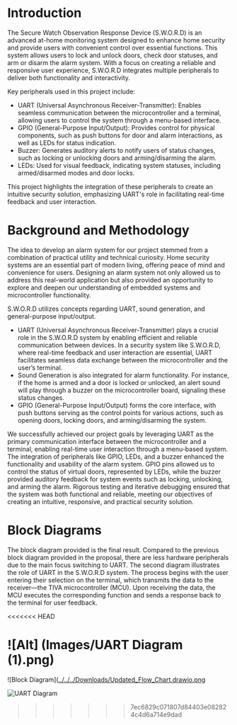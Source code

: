 # Introduction

The Secure Watch Observation Response Device (S.W.O.R.D) is an advanced at-home monitoring system designed to enhance home security and provide users with convenient control over essential functions. This system allows users to lock and unlock doors, check door statuses, and arm or disarm the alarm system. With a focus on creating a reliable and responsive user experience, S.W.O.R.D integrates multiple peripherals to deliver both functionality and interactivity.

Key peripherals used in this project include:

* UART (Universal Asynchronous Receiver-Transmitter): Enables seamless communication between the microcontroller and a terminal, allowing users to control the system through a menu-based interface.
* GPIO (General-Purpose Input/Output): Provides control for physical components, such as push buttons for door and alarm interactions, as well as LEDs for status indication.
* Buzzer: Generates auditory alerts to notify users of status changes, such as locking or unlocking doors and arming/disarming the alarm.
* LEDs: Used for visual feedback, indicating system statuses, including armed/disarmed modes and door locks.

This project highlights the integration of these peripherals to create an intuitive security solution, emphasizing UART's role in facilitating real-time feedback and user interaction.

# Background and Methodology
The idea to develop an alarm system for our project stemmed from a combination of practical utility and technical curiosity. Home security systems are an essential part of modern living, offering peace of mind and convenience for users. Designing an alarm system not only allowed us to address this real-world application but also provided an opportunity to explore and deepen our understanding of embedded systems and microcontroller functionality.

S.W.O.R.D utilizes concepts regarding UART, sound generation, and general-purpose input/output.
* UART (Universal Asynchronous Receiver-Transmitter) plays a crucial role in the S.W.O.R.D system by enabling efficient and reliable communication between devices. In a security system like S.W.O.R.D, where real-time feedback and user interaction are essential, UART facilitates seamless data exchange between the microcontroller and the user’s terminal.
* Sound Generation is also integrated for alarm functionality. For instance, if the home is armed and a door is locked or unlocked, an alert sound will play through a buzzer on the microcontroller board, signaling these status changes.
* GPIO (General-Purpose Input/Output) forms the core interface, with push buttons serving as the control points for various actions, such as opening doors, locking doors, and arming/disarming the system.

We successfully achieved our project goals by leveraging UART as the primary communication interface between the microcontroller and a terminal, enabling real-time user interaction through a menu-based system. The integration of peripherals like GPIO, LEDs, and a buzzer enhanced the functionality and usability of the alarm system. GPIO pins allowed us to control the status of virtual doors, represented by LEDs, while the buzzer provided auditory feedback for system events such as locking, unlocking, and arming the alarm. Rigorous testing and iterative debugging ensured that the system was both functional and reliable, meeting our objectives of creating an intuitive, responsive, and practical security solution.

# Block Diagrams

The block diagram provided is the final result. Compared to the previous block diagram provided in the proposal, there are less hardware peripherals due to the main focus switching to UART. The second diagram illustrates the role of UART in the S.W.O.R.D system. The process begins with the user entering their selection on the terminal, which transmits the data to the receiver—the TIVA microcontroller (MCU). Upon receiving the data, the MCU executes the corresponding function and sends a response back to the terminal for user feedback.

<<<<<<< HEAD


![Alt] (Images/UART Diagram (1).png)
=======
![Block Diagram]([../../../Downloads/Updated_Flow_Chart.drawio.png](https://github.com/cortinaj/S.W.O.R.D/blob/be76624e378f3a811ac63db94642dcfe5857f4b9/UART%20Diagram.png)

![UART Diagram](<../../../Downloads/UART Diagram.png>)
>>>>>>> 7ec6829c071807d84403e082824c4d6a714e9dad
